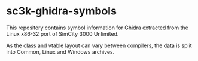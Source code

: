 # sc3k-ghidra-symbols

This repository contains symbol information for Ghidra extracted from the Linux x86-32 port of SimCity 3000 Unlimited.

As the class and vtable layout can vary between compilers, the data is split into Common, Linux and Windows archives.

